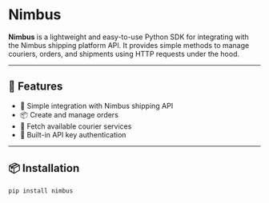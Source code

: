 # Nimbus

**Nimbus** is a lightweight and easy-to-use Python SDK for integrating with the Nimbus shipping platform API. It provides simple methods to manage couriers, orders, and shipments using HTTP requests under the hood.

---

## 🚀 Features

- 🔌 Simple integration with Nimbus shipping API
- 📦 Create and manage orders
- 🚚 Fetch available courier services
- 🔐 Built-in API key authentication

---

## 📦 Installation

```bash
pip install nimbus
